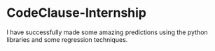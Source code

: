 # CodeClause-Internship
I have successfully made some amazing predictions using the python libraries and some regression techniques.
